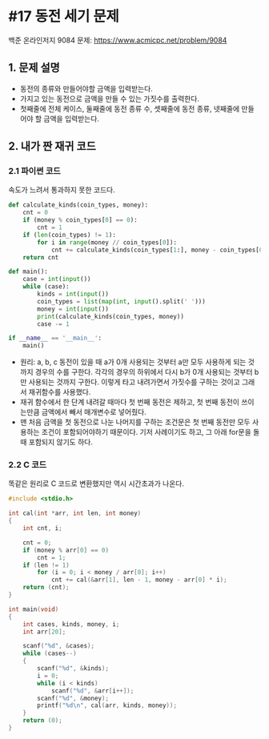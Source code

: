 # #17 동전 세기 문제

백준 온라인저지 9084 문제: https://www.acmicpc.net/problem/9084

## 1. 문제 설명

- 동전의 종류와 만들어야할 금액을 입력받는다.
- 가지고 있는 동전으로 금액을 만들 수 있는 가짓수를 출력한다.
- 첫째줄에 전체 케이스, 둘째줄에 동전 종류 수, 셋째줄에 동전 종류, 넷째줄에 만들어야 할 금액을 입력받는다.

## 2. 내가 짠 재귀 코드

### 2.1 파이썬 코드

속도가 느려서 통과하지 못한 코드다.

```py
def calculate_kinds(coin_types, money):
    cnt = 0
    if (money % coin_types[0] == 0):
        cnt = 1
    if (len(coin_types) != 1):
        for i in range(money // coin_types[0]):
            cnt += calculate_kinds(coin_types[1:], money - coin_types[0] * i)
    return cnt

def main():
    case = int(input())
    while (case):
        kinds = int(input())
        coin_types = list(map(int, input().split(' ')))
        money = int(input())
        print(calculate_kinds(coin_types, money))
        case -= 1

if __name__ == '__main__':
    main()
```

- 원리: a, b, c 동전이 있을 때 a가 0개 사용되는 것부터 a만 모두 사용하게 되는 것까지 경우의 수를 구한다. 각각의 경우의 하위에서 다시 b가 0개 사용되는 것부터 b만 사용되는 것까지 구한다. 이렇게 타고 내려가면서 가짓수를 구하는 것이고 그래서 재귀함수를 사용했다.
- 재귀 함수에서 한 단계 내려갈 때마다 첫 번째 동전은 제하고, 첫 번째 동전이 쓰이는만큼 금액에서 빼서 매개변수로 넣어줬다.
- 맨 처음 금액을 첫 동전으로 나눈 나머지를 구하는 조건문은 첫 번째 동전만 모두 사용하는 조건이 포함되어야하기 때문이다. 기저 사례이기도 하고, 그 아래 for문을 돌 때 포함되지 않기도 하다.

### 2.2 C 코드

똑같은 원리로 C 코드로 변환했지만 역시 시간초과가 나온다.

```c
#include <stdio.h>

int cal(int *arr, int len, int money)
{
    int cnt, i;

    cnt = 0;
    if (money % arr[0] == 0)
        cnt = 1;
    if (len != 1)
        for (i = 0; i < money / arr[0]; i++)
            cnt += cal(&arr[1], len - 1, money - arr[0] * i);
    return (cnt);
}

int main(void)
{
    int cases, kinds, money, i;
    int arr[20];

    scanf("%d", &cases);
    while (cases--)
    {
        scanf("%d", &kinds);
        i = 0;
        while (i < kinds)
            scanf("%d", &arr[i++]);
        scanf("%d", &money);
        printf("%d\n", cal(arr, kinds, money));
    }
    return (0);
}
```
